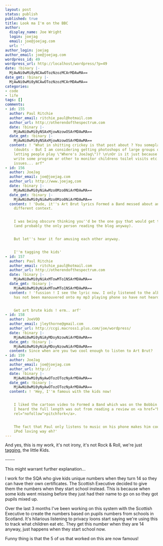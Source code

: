 ```yaml
---
layout: post
status: publish
published: true
title: Look ma I'm on the BBC
author:
  display_name: Joe Wright
  login: joejag
  email: joe@joejag.com
  url: ''
author_login: joejag
author_email: joe@joejag.com
wordpress_id: 49
wordpress_url: http://localhost/wordpress/?p=49
date: !binary |-
  MjAwNi0wMi0yNCAwOTozNzozMCArMDAwMA==
date_gmt: !binary |-
  MjAwNi0wMi0yNCAwOTozNzozMCArMDAwMA==
categories:
- code
- life
tags: []
comments:
- id: 155
  author: Paul Ritchie
  author_email: ritchie_paul@hotmail.com
  author_url: http://otherendofthespectrum.com
  date: !binary |-
    MjAwNi0wMi0yNSAxMjowNzowOSArMDAwMA==
  date_gmt: !binary |-
    MjAwNi0wMi0yNSAxMjowNzowOSArMDAwMA==
  content: ! "What in shitting crickey is that post about ? You someplace in the picture
    (doubts - But I am considering getting photoshops of large groups of people and
    letting people play \"Where's JoeJag\")? \n\nOr is it just because you have to
    write some program or other to monitor childrens toilet visits etc. Fap fap. Privacy
    issues... arf"
- id: 156
  author: JoeJag
  author_email: joe@joejag.com
  author_url: http://www.joejag,com
  date: !binary |-
    MjAwNi0wMi0yNiAwMzo0Mzo0NiArMDAwMA==
  date_gmt: !binary |-
    MjAwNi0wMi0yNiAwMzo0Mzo0NiArMDAwMA==
  content: ! 'Dude, it''s Art Brut lyrics Formed a Band messed about and put in a
    different context.


    I was being obscure thinking you''d be the one guy that would get the reference
    (and probably the only person reading the blog anyway).


    But let''s hear it for amusing each other anyway.


    I''m tagging the kids'
- id: 157
  author: Paul Ritchie
  author_email: ritchie_paul@hotmail.com
  author_url: http://otherendofthespectrum.com
  date: !binary |-
    MjAwNi0wMi0yNiAxMTowMTo1NSArMDAwMA==
  date_gmt: !binary |-
    MjAwNi0wMi0yNiAxMTowMTo1NSArMDAwMA==
  content: ! 'fussion ! I see the lyric now. I only listened to the album once. It
    has not been manouvered onto my mp3 playing phone so have not heard it more.


    Get art brute kids ! erm.. arf'
- id: 158
  author: JoeVOD
  author_email: jleythorne@gmail.com
  author_url: http://ccgi.macross1.plus.com/joe/wordpress/
  date: !binary |-
    MjAwNi0wMi0yNiAyMDoyNzowNiArMDAwMA==
  date_gmt: !binary |-
    MjAwNi0wMi0yNiAyMDoyNzowNiArMDAwMA==
  content: Since when are you two cool enough to listen to Art Brut?
- id: 159
  author: JoeJag
  author_email: joe@joejag.com
  author_url: http://
  date: !binary |-
    MjAwNi0wMi0yNyAwOTozOTozNyArMDAwMA==
  date_gmt: !binary |-
    MjAwNi0wMi0yNyAwOTozOTozNyArMDAwMA==
  content: ! 'Hey, I''m famous with the kids now!


    I liked the cartoon video to Formed a Band which was on the Bobbin jukebox.  Then
    I heard the full length was out from reading a review on <a href="http://www.pitchforkmedia.com"
    rel="nofollow">pitchfork</a>.


    The fact that Paul only listens to music on his phone makes him cool in a Mac
    iPod loving way eh?'
---
```

<p>And yes, this is my work, it's not irony, it's not Rock & Roll, we're just <a href="http://news.bbc.co.uk/1/hi/scotland/4741630.stm">tagging</a>, the little Kids.</p>
<p>-----</p>
<p>This might warrant further explanation...</p>
<p>I work for the SQA who give kids unique numbers when they turn 14 so they can have their own certificates.  The Scottish Executive decided to give them the numbers when they start school instead.  This is because when some kids went missing before they just had their name to go on so they got pupils mixed up.</p>
<p>Over the last 3 months I've been working on this system with the Scottish Executive to create the numbers based on pupils numbers from schools in Scotland.  It's hilarious listening to privacy loons start saying we're using this to track what children eat etc.  They get this number when they are 14 anyway, just happens when they start school now.</p>
<p>Funny thing is that the 5 of us that worked on this are now famous!</p>
